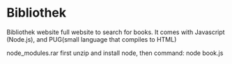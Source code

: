 # Bibliothek
Bibliothek website full website to search for books. It comes with Javascript (Node.js), and PUG(small language that compiles to HTML)

node_modules.rar first unzip and install node, then command: node book.js
